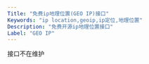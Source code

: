 ```yaml
---
Title: "免费ip地理位置(GEO IP)接口"
Keywords: "ip location,geoip,ip定位,地理位置"
Description: "免费开源ip地理位置接口"
Label: "GEO IP"
---
```


接口不在维护

